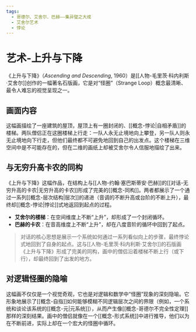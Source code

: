 ```yaml
---
tags:
  - 哥德尔、艾舍尔、巴赫——集异璧之大成
  - 艾舍尔艺术
  - 悖论
---
```


# 艺术-上升与下降

《上升与下降》（*Ascending and Descending*, 1960）是[[人物-毛里茨·科内利斯·艾舍尔]]创作的一幅著名石版画，它是对“怪圈”（Strange Loop）概念最清晰、最令人难忘的视觉呈现之一。

## 画面内容

这幅画描绘了一座建筑的屋顶，屋顶上有一圈封闭的、[[概念-悖论|自相矛盾]]的楼梯。两队僧侣正在这圈楼梯上行走：一队人永无止境地向上攀登，另一队人则永无止境地向下行走，但他们最终都不可避免地回到自己的出发点。这个楼梯在三维空间中是不可能存在的，但在二维的画纸上却被艾舍尔令人信服地描绘了出来。

## 与无穷升高卡农的同构

《上升与下降》这幅作品，在结构上与[[人物-约翰·塞巴斯蒂安·巴赫]]的[[对话-无穷升高的卡农|无穷升高的卡农]]形成了完美的[[概念-同构]]。两者都展示了一个通过一系列[[概念-层次结构|层次]]的递进（音调的不断升高或台阶的不断上升），最终却[[概念-悖论|悖论]]式地返回到起点的过程。

- **艾舍尔的楼梯**：在空间维度上不断“上升”，却形成了一个封闭循环。
- **巴赫的卡农**：在音高维度上不断“上升”，却在八度音阶的循环中回到了起点。

> 对话的核心思想是展示一个系统如何通过一系列看似向上的步骤，最终悖论式地回到了自身的起点。这与[[人物-毛里茨·科内利斯·艾舍尔]]的石版画《上升与下降》形成了完美的同构，画中的僧侣沿着楼梯不断上行（或下行），却最终回到了出发的地方。

## 对逻辑怪圈的隐喻

这幅画不仅仅是一个视觉奇观，它也是对逻辑和数学中“怪圈”现象的深刻隐喻。它形象地展示了[[概念-自指]]如何能够模糊不同逻辑层次之间的界限（例如，一个系统和谈论该系统的[[概念-元|元系统]]），从而产生像[[概念-哥德尔不完全性定理]]那样的深刻结果。画中的僧侣就像在一个[[概念-形式系统]]中进行推导，他们以为在不断前进，实际上却在一个宏大的怪圈中循环。
